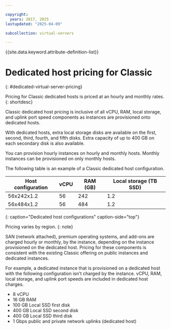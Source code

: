 ```yaml
---

copyright:
  years: 2017, 2025
lastupdated: "2025-04-09"

subcollection: virtual-servers

---
```


{{site.data.keyword.attribute-definition-list}}

# Dedicated host pricing for Classic
{: #dedicated-virtual-server-pricing}

Pricing for Classic dedicated hosts is priced at an hourly and monthly rates.
{: shortdesc}

Classic dedicated host pricing is inclusive of all vCPU, RAM, local storage, and uplink port speed components as instances are provisioned onto dedicated hosts.

With dedicated hosts, extra local storage disks are available on the first, second, third, fourth, and fifth disks. Extra capacity of up to 400 GB on each secondary disk is also available.

You can provision hourly instances on hourly and monthly hosts. Monthly instances can be provisioned on only monthly hosts.

The following table is an example of a Classic dedicated host configuration.

| Host configuration | vCPU	| RAM (GB) | Local storage (TB SSD) |
| ------------------ | ---- | -------- | ---------------------- |
| 56x242x1.2  	     |  56 	|   242    |        	1.2	          |
| 56x484x1.2         |  56  |   484    |          1.2           |
{: caption="Dedicated host configurations" caption-side="top"}

Pricing varies by region.
{: note}

SAN (network attached), premium operating systems, and add-ons are charged hourly or monthly, by the instance, depending on the instance provisioned on the dedicated host. Pricing for these components is consistent with the existing Classic offering on public instances and dedicated instances.

For example, a dedicated instance that is provisioned on a dedicated host with the following configuration isn't charged by the instance. vCPU, RAM, local storage, and uplink port speeds are included in dedicated host charges.

* 8 vCPU
* 16 GB RAM
* 100 GB Local SSD first disk
* 400 GB Local SSD second disk
* 400 GB Local SSD third disk
* 1 Gbps public and private network uplinks (dedicated host)
